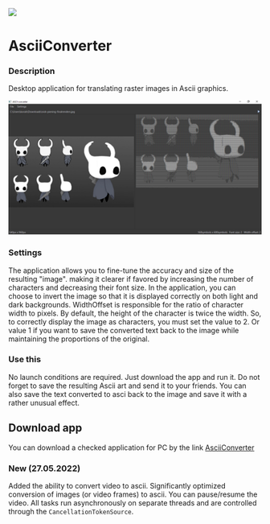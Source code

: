 [![](https://img.shields.io/badge/opencvsharp4-4.5.5-red)](https://www.nuget.org/packages/OpenCvSharp4/)

# AsciiConverter
### Description
Desktop application for translating raster images in Ascii graphics.

![AsceeScreen](https://github.com/KorablikDimak/AsciiConverter/raw/master/AsciiScreen.png)
### Settings
The application allows you to fine-tune the accuracy and size of the resulting "image". making it clearer if favored by increasing the number of characters and decreasing their font size. In the application, you can choose to invert the image so that it is displayed correctly on both light and dark backgrounds.
WidthOffset is responsible for the ratio of character width to pixels. By default, the height of the character is twice the width. So, to correctly display the image as characters, you must set the value to 2. Or value 1 if you want to save the converted text back to the image while maintaining the proportions of the original.

### Use this
No launch conditions are required. Just download the app and run it. Do not forget to save the resulting Ascii art and send it to your friends.
You can also save the text converted to asci back to the image and save it with a rather unusual effect.

## Download app
You can download a checked application for PC by the link [AsciiConverter](https://disk.yandex.ru/d/ZXK9zX-djvvdsQ)

### New (27.05.2022)
Added the ability to convert video to ascii. Significantly optimized conversion of images (or video frames) to ascii. You can pause/resume the video. All tasks run asynchronously on separate threads and are controlled through the `CancellationTokenSource`.
